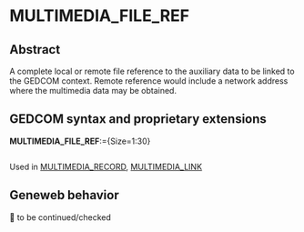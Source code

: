 ﻿# MULTIMEDIA_FILE_REF
## Abstract
A complete local or remote file reference to the auxiliary data to be linked to the GEDCOM context.
Remote reference would include a network address where the multimedia data may be obtained.


## GEDCOM syntax and proprietary extensions

**MULTIMEDIA_FILE_REF**:={Size=1:30}
<pre>
</pre>
Used in <a href=Ged.MULTIMEDIA_RECORD.md>MULTIMEDIA_RECORD</a>, <a href=Ged.MULTIMEDIA_LINK.md>MULTIMEDIA_LINK</a><br />


## Geneweb behavior



🚧 to be continued/checked

